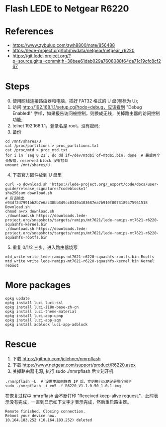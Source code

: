 # Flash LEDE to Netgear R6220

# References

* https://www.zybuluo.com/zwh8800/note/856488
* https://lede-project.org/toh/hwdata/netgear/netgear_r6220
* https://git.lede-project.org/?p=source.git;a=commit;h=38bee61dab029a7608088f64da71c19cfc8cf267

# Steps

0. 使用网线连接路由器和电脑，插好 FAT32 格式的 U 盘(卷标为 U);
1. 访问 http://192.168.1.1/setup.cgi?todo=debug，应该看到 "Debug Enabled!" 字样，如果报告访问被控制，则换成无线，关掉路由器的访问控制功能;
2. telnet 192.168.1.1，登录名是 root，没有密码;
3. 备份
```
cd /mnt/shares/U
cat /proc/partitions > proc_partitions.txt
cat /proc/mtd > proc_mtd.txt
for i in `seq 0 21`; do dd if=/dev/mtd$i of=mtd$i.bin; done  # 最后两个会报错，reserved block 没有挂载
umount /mnt/shares/U
```
4. 下载官方固件放到 U 盘里
```
curl -o download.sh 'https://lede-project.org/_export/code/docs/user-guide/release_signatures?codeblock=1'
sha256sum download.sh
# 应该输出 e94df2d7991bb2b7e6ac38bb349cc0349a103687ea7b910f0073189475961518  Download.sh
chmod a+rx download.sh
./download.sh https://downloads.lede-project.org/snapshots/targets/ramips/mt7621/lede-ramips-mt7621-r6220-squashfs-kernel.bin
./download.sh https://downloads.lede-project.org/snapshots/targets/ramips/mt7621/lede-ramips-mt7621-r6220-squashfs-rootfs.bin
```
5. 重复 0/1/2 三步，进入路由器烧写
```
mtd_write write lede-ramips-mt7621-r6220-squashfs-rootfs.bin Rootfs
mtd_write write lede-ramips-mt7621-r6220-squashfs-kernel.bin Kernel
reboot
```

# More packages

```
opkg update
opkg install luci luci-ssl
opkg install luci-i18n-base-zh-cn
opkg install luci-theme-material
opkg install luci-app-upnp
opkg install luci-app-sqm
opkg install adblock luci-app-adblock
```

# Rescue

1. 下载 https://github.com/jclehner/nmrpflash
2. 下载 https://www.netgear.com/support/product/R6220.aspx
3. 关掉路由器电源, 执行 sudo ./nmrpflash 后立刻开机
```
./nmrpflash -L  # 设置电脑侧静态 IP 后，立刻执行以确定是哪个网卡
sudo ./nmrpflash -i en5 -f R6220_V1.1.0.50_1.0.1.img
```
在恢复过程中 nmrpflash 会不断打印 "Received keep-alive request."，此时表
示没有完成，一直到显示如下文字才表示完成，然后重启路由器。
```
Remote finished. Closing connection.
Reboot your device now.
10.164.183.252 (10.164.183.252) deleted
```

